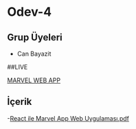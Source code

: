 # Odev-4

## Grup Üyeleri
- Can Bayazit

##LIVE

[MARVEL WEB APP](https://marvelwebapplication.netlify.app/)

## İçerik

-[React ile Marvel App Web Uygulaması.pdf](https://github.com/K143-Hatay-Front-End-Web-Development/Odev-4/files/9428469/React.ile.Marvel.App.Web.Uygulamasi.pdf)
  

